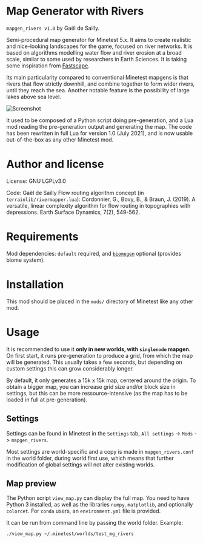 # Map Generator with Rivers
`mapgen_rivers v1.0` by Gaël de Sailly.

Semi-procedural map generator for Minetest 5.x. It aims to create realistic and nice-looking landscapes for the game, focused on river networks. It is based on algorithms modelling water flow and river erosion at a broad scale, similar to some used by researchers in Earth Sciences. It is taking some inspiration from [Fastscape](https://github.com/fastscape-lem/fastscape).

Its main particularity compared to conventional Minetest mapgens is that rivers that flow strictly downhill, and combine together to form wider rivers, until they reach the sea. Another notable feature is the possibility of large lakes above sea level.

![Screenshot](https://content.minetest.net/uploads/fff09f2269.png)

It used to be composed of a Python script doing pre-generation, and a Lua mod reading the pre-generation output and generating the map. The code has been rewritten in full Lua for version 1.0 (July 2021), and is now usable out-of-the-box as any other Minetest mod.

# Author and license
License: GNU LGPLv3.0

Code: Gaël de Sailly
Flow routing algorithm concept (in `terrainlib/rivermapper.lua`): Cordonnier, G., Bovy, B., & Braun, J. (2019). A versatile, linear complexity algorithm for flow routing in topographies with depressions. Earth Surface Dynamics, 7(2), 549-562.

# Requirements
Mod dependencies: `default` required, and [`biomegen`](https://github.com/Gael-de-Sailly/biomegen) optional (provides biome system).

# Installation
This mod should be placed in the `mods/` directory of Minetest like any other mod.

# Usage
It is recommended to use it **only in new worlds, with `singlenode` mapgen**. On first start, it runs pre-generation to produce a grid, from which the map will be generated. This usually takes a few seconds, but depending on custom settings this can grow considerably longer.

By default, it only generates a 15k x 15k map, centered around the origin. To obtain a bigger map, you can increase grid size and/or block size in settings, but this can be more ressource-intensive (as the map has to be loaded in full at pre-generation).

## Settings
Settings can be found in Minetest in the `Settings` tab, `All settings` -> `Mods` -> `mapgen_rivers`.

Most settings are world-specific and a copy is made in `mapgen_rivers.conf` in the world folder, during world first use, which means that further modification of global settings will not alter existing worlds.

## Map preview
The Python script `view_map.py` can display the full map. You need to have Python 3 installed, as well as the libraries `numpy`, `matplotlib`, and optionally `colorcet`. For `conda` users, an `environment.yml` file is provided.

It can be run from command line by passing the world folder. Example:
```
./view_map.py ~/.minetest/worlds/test_mg_rivers
```
